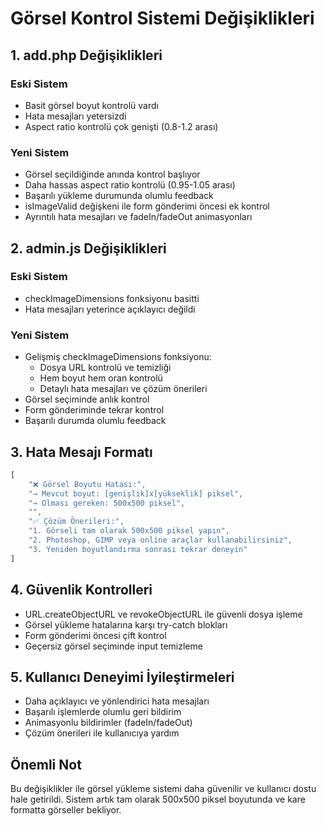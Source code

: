 # Görsel Kontrol Sistemi Değişiklikleri

## 1. add.php Değişiklikleri

### Eski Sistem
- Basit görsel boyut kontrolü vardı
- Hata mesajları yetersizdi
- Aspect ratio kontrolü çok genişti (0.8-1.2 arası)

### Yeni Sistem
- Görsel seçildiğinde anında kontrol başlıyor
- Daha hassas aspect ratio kontrolü (0.95-1.05 arası)
- Başarılı yükleme durumunda olumlu feedback
- isImageValid değişkeni ile form gönderimi öncesi ek kontrol
- Ayrıntılı hata mesajları ve fadeIn/fadeOut animasyonları

## 2. admin.js Değişiklikleri

### Eski Sistem
- checkImageDimensions fonksiyonu basitti
- Hata mesajları yeterince açıklayıcı değildi

### Yeni Sistem
- Gelişmiş checkImageDimensions fonksiyonu:
  * Dosya URL kontrolü ve temizliği
  * Hem boyut hem oran kontrolü
  * Detaylı hata mesajları ve çözüm önerileri
- Görsel seçiminde anlık kontrol
- Form gönderiminde tekrar kontrol
- Başarılı durumda olumlu feedback

## 3. Hata Mesajı Formatı

```javascript
[
    "❌ Görsel Boyutu Hatası:",
    "→ Mevcut boyut: [genişlik]x[yükseklik] piksel",
    "→ Olması gereken: 500x500 piksel",
    "",
    "✅ Çözüm Önerileri:",
    "1. Görseli tam olarak 500x500 piksel yapın",
    "2. Photoshop, GIMP veya online araçlar kullanabilirsiniz",
    "3. Yeniden boyutlandırma sonrası tekrar deneyin"
]
```

## 4. Güvenlik Kontrolleri

- URL.createObjectURL ve revokeObjectURL ile güvenli dosya işleme
- Görsel yükleme hatalarına karşı try-catch blokları
- Form gönderimi öncesi çift kontrol
- Geçersiz görsel seçiminde input temizleme

## 5. Kullanıcı Deneyimi İyileştirmeleri

- Daha açıklayıcı ve yönlendirici hata mesajları
- Başarılı işlemlerde olumlu geri bildirim
- Animasyonlu bildirimler (fadeIn/fadeOut)
- Çözüm önerileri ile kullanıcıya yardım

## Önemli Not
Bu değişiklikler ile görsel yükleme sistemi daha güvenilir ve kullanıcı dostu hale getirildi. Sistem artık tam olarak 500x500 piksel boyutunda ve kare formatta görseller bekliyor.